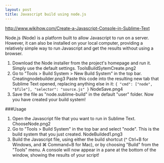 ```yaml
---
layout: post
title: Javascript build using node.js
---
```


http://www.wikihow.com/Create-a-Javascript-Console-in-Sublime-Text

Node.js (Node) is a platform built to allow Javascript to run on a server. However, it can also be installed on your local computer, providing a relatively simple way to run Javascript and get the results without using a browser.

1. Download the Node installer from the project's homepage and run it. Simply use the default settings.
ToolsBuildSytemCreate.png2
2. Go to "Tools > Build System > New Build System" in the top bar.
Creatingnodebuilder.png3
Paste this code into the resulting new tab that Sublime Text opened, replacing anything else in it: 
`{
"cmd": ["node", "$file"],
"selector": "source.js"
}`
 NodeSave.png4
3. Save the file as "node.sublime-build" in the default "user" folder. Now you have created your build system!

###Usage
1. Open the Javascript file that you want to run in Sublime Text.
ChooseNode.png2
2. Go to "Tools > Build System" in the top bar and select "node". This is the build system that you just created.
NodeBuilded1.png3
3. Build the Javascript file, using either the build shortcut (^ Ctrl+B for Windows, and ⌘ Command+B for Mac), or by choosing "Build" from the "Tools" menu. A console will now appear in a pane at the bottom of the window, showing the results of your script!
